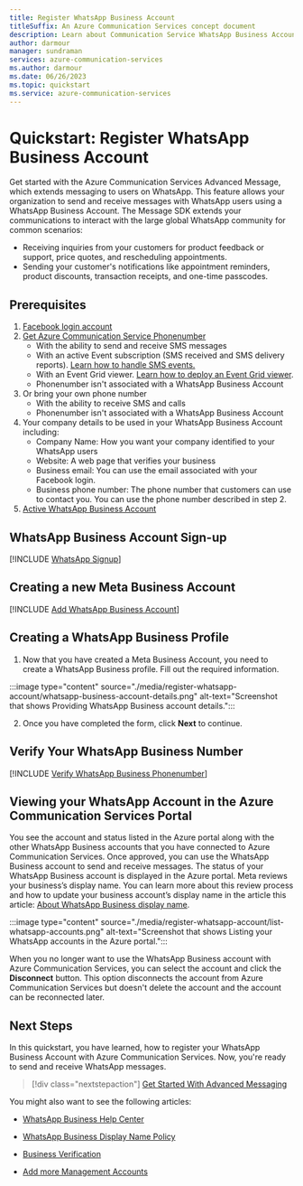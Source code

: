 ```yaml
---
title: Register WhatsApp Business Account
titleSuffix: An Azure Communication Services concept document
description: Learn about Communication Service WhatsApp Business Accounts concepts.
author: darmour
manager: sundraman
services: azure-communication-services
ms.author: darmour
ms.date: 06/26/2023
ms.topic: quickstart
ms.service: azure-communication-services
---
```


# Quickstart: Register WhatsApp Business Account

Get started with the Azure Communication Services Advanced Message, which extends messaging to users on WhatsApp. This feature allows your organization to send and receive messages with WhatsApp users using a WhatsApp Business Account. The Message SDK extends your communications to interact with the large global WhatsApp community for common scenarios:

-   Receiving inquiries from your customers for product feedback or support, price quotes, and rescheduling appointments.
-   Sending your customer's notifications like appointment reminders, product discounts, transaction receipts, and one-time passcodes.

## Prerequisites

1.  [Facebook login account](https://www.facebook.com/index.php)
2.  [Get Azure Communication Service Phonenumber](../..//telephony/get-phone-number.md?tabs=windows&pivots=platform-azp)
    -  With the ability to send and receive SMS messages
    -  With an active Event subscription (SMS received and SMS delivery reports). [Learn how to handle SMS events.](../../telephony/get-phone-number.md?tabs=windows&pivots=platform-azp)
    -  With an Event Grid viewer. [Learn how to deploy an Event Grid viewer](/samples/azure-samples/azure-event-grid-viewer/azure-event-grid-viewer/).
    -  Phonenumber isn't associated with a WhatsApp Business Account
3.  Or bring your own phone number
    -  With the ability to receive SMS and calls
    -  Phonenumber isn't associated with a WhatsApp Business Account
4.  Your company details to be used in your WhatsApp Business Account including:
    -  Company Name: How you want your company identified to your WhatsApp users
    -  Website: A web page that verifies your business
    -  Business email: You can use the email associated with your Facebook login.
    -  Business phone number: The phone number that customers can use to contact you. You can use the phone number described in step 2.
5.  [Active WhatsApp Business Account](https://www.facebook.com/business/tools/meta-business-suite)

## WhatsApp Business Account Sign-up
[!INCLUDE [WhatsApp Signup](./includes/register-whatsapp-account/whatsapp-signup.md)]

## Creating a new Meta Business Account
[!INCLUDE [Add WhatsApp Business Account](./includes/register-whatsapp-account/create-new-metabusiness-account.md)]

## Creating a WhatsApp Business Profile

1. Now that you have created a Meta Business Account, you need to create a WhatsApp Business profile. Fill out the required information.

:::image type="content" source="./media/register-whatsapp-account/whatsapp-business-account-details.png" alt-text="Screenshot that shows Providing WhatsApp Business account details.":::

2. Once you have completed the form, click **Next** to continue.

## Verify Your WhatsApp Business Number
[!INCLUDE [Verify WhatsApp Business Phonenumber](./includes/register-whatsapp-account/verify-phonenumber.md)]

## Viewing your WhatsApp Account in the Azure Communication Services Portal

You see the account and status listed in the Azure portal along with the other WhatsApp Business accounts that you have connected to Azure Communication Services. Once approved, you can use the WhatsApp Business account to send and receive messages. The status of your WhatsApp Business account is displayed in the Azure portal. Meta reviews your business’s display name. You can learn more about this review process and how to update your business account’s display name in the article this article: [About WhatsApp Business display name](https://www.facebook.com/business/help/338047025165344).

:::image type="content" source="./media/register-whatsapp-account/list-whatsapp-accounts.png" alt-text="Screenshot that shows Listing your WhatsApp accounts in the Azure portal.":::

When you no longer want to use the WhatsApp Business account with Azure Communication Services, you can select the account and click the **Disconnect** button. This option disconnects the account from Azure Communication Services but doesn't delete the account and the account can be reconnected later.

## Next Steps

In this quickstart, you have learned, how to register your WhatsApp Business Account with Azure Communication Services. Now, you're ready to send and receive WhatsApp messages.

> [!div class="nextstepaction"]
> [Get Started With Advanced Messaging](../../../quickstarts//advancedmessaging/whatsapp/get-started.md)

You might also want to see the following articles: 

-    [WhatsApp Business Help Center](https://www.facebook.com/business/help/524220081677109?id=2129163877102343)

-    [WhatsApp Business Display Name Policy](https://www.facebook.com/business/help/338047025165344)

-    [Business Verification](https://www.facebook.com/business/help/1095661473946872?id=180505742745347) 

-    [Add more Management Accounts](https://www.facebook.com/business/help/2169003770027706)
